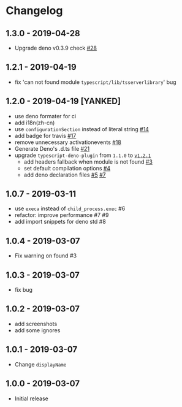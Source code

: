 # Changelog

## 1.3.0 - 2019-04-28

- Upgrade deno v0.3.9 check [#28](https://github.com/justjavac/vscode-deno/pull/28)

## 1.2.1 - 2019-04-19

- fix 'can not found module `typescript/lib/tsserverlibrary`' bug

## 1.2.0 - 2019-04-19 [YANKED]

- use deno formater for ci
- add i18n(zh-cn)
- use `configurationSection` instead of literal string [#14](https://github.com/justjavac/vscode-deno/pull/14)
- add badge for travis [#17](https://github.com/justjavac/vscode-deno/pull/17)
- remove unnecessary activationevents [#18](https://github.com/justjavac/vscode-deno/pull/18)
- Generate Deno's .d.ts file [#21](https://github.com/justjavac/vscode-deno/pull/21)
- upgrade `typescript-deno-plugin` from `1.1.0` to [`v1.2.1`](https://github.com/justjavac/typescript-deno-plugin/blob/master/CHANGELOG.md#121---2019-04-19)
  - add headers fallback when module is not found [#3](https://github.com/justjavac/typescript-deno-plugin/pull/3)
  - set default compilation options [#4](https://github.com/justjavac/typescript-deno-plugin/pull/4)
  - add deno declaration files [#5](https://github.com/justjavac/typescript-deno-plugin/pull/5) [#7](https://github.com/justjavac/typescript-deno-plugin/pull/7)

## 1.0.7 - 2019-03-11

- use `execa` instead of `child_process.exec` #6
- refactor: improve performance #7 #9
- add import snippets for deno std #8

## 1.0.4 - 2019-03-07

- Fix warning on found #3

## 1.0.3 - 2019-03-07

- fix bug

## 1.0.2 - 2019-03-07

- add screenshots
- add some ignores

## 1.0.1 - 2019-03-07

- Change `displayName`

## 1.0.0 - 2019-03-07

- Initial release
